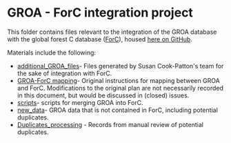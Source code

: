 # GROA - ForC integration project

This folder contains files relevant to the integration of the GROA database with the global forest C database ([ForC](https://forc-db.github.io/)), housed [here on GitHub](https://github.com/forc-db/ForC).

Materials include the following:

- [additional_GROA_files](https://github.com/forc-db/GROA/tree/master/GROA-ForC_integration/additional_GROA_files)- Files generated by Susan Cook-Patton's team for the sake of integration with ForC. 
- [GROA-ForC mapping](https://github.com/forc-db/GROA/tree/master/GROA-ForC_integration/GROA-ForC%20mapping)- Original instructions for mapping between GROA and ForC. Modifications to the original plan are not necessarily recorded in this document, but would be discussed in (closed) issues.
- [scripts](https://github.com/forc-db/GROA/tree/master/GROA-ForC_integration/scripts)- scripts for merging GROA into ForC.
- [new_data](https://github.com/forc-db/GROA/tree/master/GROA-ForC_integration/new_data)- GROA data that is not contained in ForC, including potential duplicates.
- [Duplicates_processing](https://github.com/forc-db/GROA/tree/master/GROA-ForC_integration/Duplicates_processing) - Records from manual review of potential duplicates.
